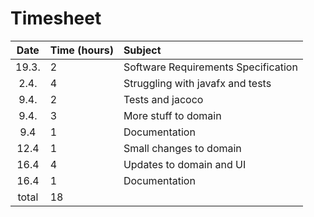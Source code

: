 # Timesheet

| Date | Time (hours) | Subject |
| :----:|:-----| :-----|
| 19.3. | 2 | Software Requirements Specification|
| 2.4. | 4 | Struggling with javafx and tests |
| 9.4. | 2 | Tests and jacoco |
| 9.4. | 3 | More stuff to domain |
| 9.4 | 1 | Documentation |
| 12.4 | 1 | Small changes to domain|
| 16.4 | 4 | Updates to domain and UI|
| 16.4 | 1 | Documentation |
| total | 18 | |
